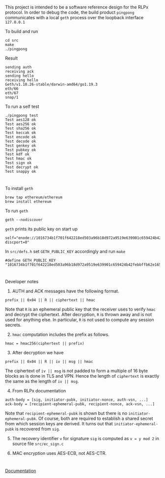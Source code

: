 This project is intended to be a software reference design for the RLPx protocol.
In order to debug the code, the build product `pingpong` communicates with a local `geth` process over the loopback interface `127.0.0.1`

To build and run

```
cd src
make
./pingpong
```

Result

```
sending auth
receiving ack
sending hello
receiving hello
Geth/v1.10.26-stable/darwin-amd64/go1.19.3
eth/66
eth/67
snap/1
```

To run a self test

```
./pingpong test
Test aes128 ok
Test aes256 ok
Test sha256 ok
Test keccak ok
Test encode ok
Test decode ok
Test genkey ok
Test pubkey ok
Test kdf ok
Test hmac ok
Test sign ok
Test decrypt ok
Test snappy ok
```

#

To install `geth`

```
brew tap ethereum/ethereum
brew install ethereum
```

To run `geth`

```
geth --nodiscover
```

`geth` prints its public key on start up

```
self="enode://1016734b1f701f642218ed503a96b18d972a9519e639901c659424b42febbffb62e165e63d78f2b8ab3d138e37e5f5c49d909073b085a81e7b390fb189825dba@127.0.0.1:30303?discport=0"
```

In `src/defs.h` set `GETH_PUBLIC_KEY` accordingly and run `make`

```
#define GETH_PUBLIC_KEY "1016734b1f701f642218ed503a96b18d972a9519e639901c659424b42febbffb62e165e63d78f2b8ab3d138e37e5f5c49d909073b085a81e7b390fb189825dba"
```

#

Developer notes

1. AUTH and ACK messages have the following format.

```
prefix || 0x04 || R || ciphertext || hmac
```

Note that `R` is an ephemeral public key that the receiver uses to verify `hmac` and decrypt the ciphertext.
After decryption, `R` is thrown away and is not used for anything else.
In particular, `R` is not used to compute any session secrets.

2. `hmac` computation includes the prefix as follows.

```
hmac = hmac256(ciphertext || prefix)
```

3. After decryption we have

```
prefix || 0x04 || R || iv || msg || hmac
```

The ciphertext of `iv || msg` is not padded to form a multiple of 16 byte blocks as is done in TLS and VPN.
Hence the length of `ciphertext` is exactly the same as the length of `iv || msg`.

4. From RLPx documentation

```
auth-body = [sig, initiator-pubk, initiator-nonce, auth-vsn, ...]
ack-body = [recipient-ephemeral-pubk, recipient-nonce, ack-vsn, ...]
```

Note that `recipient-ephemeral-pubk` is shown but there is no `initiator-ephemeral-pubk`.
Of course, both are required to establish a shared secret from which session keys are derived.
It turns out that `initiator-ephemeral-pubk` is recovered from `sig`.

5. The recovery identifier `v` for signature `sig` is computed as `v = y mod 2` in source file `src/ec_sign.c`

6. MAC encryption uses AES-ECB, not AES-CTR.

#

[Documentation](https://georgeweigt.github.io/pingpong.pdf)
